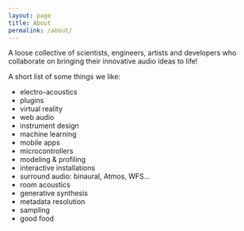 ```yaml
---
layout: page
title: About
permalink: /about/
---
```



A loose collective of scientists, engineers, artists and developers who collaborate on bringing their innovative audio ideas to life!


A short list of some things we like:

- electro-acoustics
- plugins
- virtual reality
- web audio
- instrument design
- machine learning
- mobile apps
- microcontrollers
- modeling & profiling
- interactive installations
- surround audio: binaural, Atmos, WFS...
- room acoustics
- generative synthesis
- metadata resolution
- sampling
- good food
